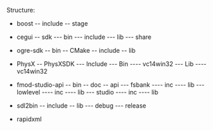 Structure:
- boost
-- include
-- stage

- cegui
-- sdk
--- bin
--- include
--- lib
--- share

- ogre-sdk
-- bin
-- CMake
-- include
-- lib

- PhysX
-- PhysXSDK
--- Include
--- Bin
---- vc14win32
--- Lib
---- vc14win32

- fmod-studio-api
-- bin
-- doc
-- api
---	fsbank
---- inc
---- lib
---	lowlevel
---- inc
---- lib
---	studio
---- inc
---- lib

- sdl2bin
-- include
-- lib
--- debug
--- release

- rapidxml